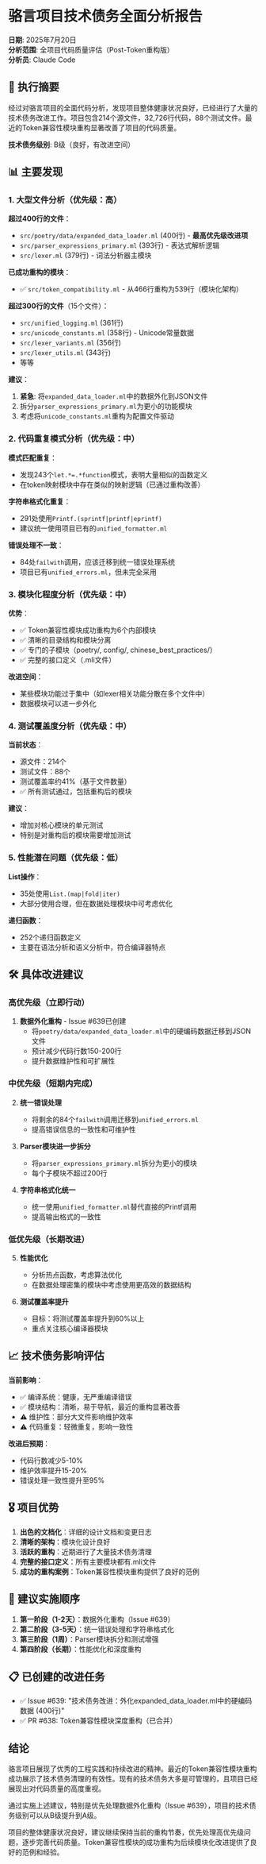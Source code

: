 # 骆言项目技术债务全面分析报告
**日期**: 2025年7月20日  
**分析范围**: 全项目代码质量评估（Post-Token重构版）  
**分析员**: Claude Code

## 🎯 执行摘要

经过对骆言项目的全面代码分析，发现项目整体健康状况良好，已经进行了大量的技术债务改进工作。项目包含214个源文件，32,726行代码，88个测试文件。最近的Token兼容性模块重构显著改善了项目的代码质量。

**技术债务级别**: B级（良好，有改进空间）

## 📊 主要发现

### 1. 大型文件分析（优先级：高）

**超过400行的文件**：
- `src/poetry/data/expanded_data_loader.ml` (400行) - **最高优先级改进项**
- `src/parser_expressions_primary.ml` (393行) - 表达式解析逻辑
- `src/lexer.ml` (379行) - 词法分析器主模块

**已成功重构的模块**：
- ✅ `src/token_compatibility.ml` - 从466行重构为539行（模块化架构）

**超过300行的文件**（15个文件）：
- `src/unified_logging.ml` (361行) 
- `src/unicode_constants.ml` (358行) - Unicode常量数据
- `src/lexer_variants.ml` (356行)
- `src/lexer_utils.ml` (343行)
- 等等

**建议**：
1. **紧急**: 将`expanded_data_loader.ml`中的数据外化到JSON文件
2. 拆分`parser_expressions_primary.ml`为更小的功能模块
3. 考虑将`unicode_constants.ml`重构为配置文件驱动

### 2. 代码重复模式分析（优先级：中）

**模式匹配重复**：
- 发现243个`let.*=.*function`模式，表明大量相似的函数定义
- 在token映射模块中存在类似的映射逻辑（已通过重构改善）

**字符串格式化重复**：
- 291处使用`Printf.(sprintf|printf|eprintf)`
- 建议统一使用项目已有的`unified_formatter.ml`

**错误处理不一致**：
- 84处`failwith`调用，应该迁移到统一错误处理系统
- 项目已有`unified_errors.ml`，但未完全采用

### 3. 模块化程度分析（优先级：中）

**优势**：
- ✅ Token兼容性模块成功重构为6个内部模块
- ✅ 清晰的目录结构和模块分离
- ✅ 专门的子模块（poetry/, config/, chinese_best_practices/）
- ✅ 完整的接口定义（.mli文件）

**改进空间**：
- 某些模块功能过于集中（如lexer相关功能分散在多个文件中）
- 数据模块可以进一步外化

### 4. 测试覆盖度分析（优先级：中）

**当前状态**：
- 源文件：214个
- 测试文件：88个  
- 测试覆盖率约41%（基于文件数量）
- ✅ 所有测试通过，包括重构后的模块

**建议**：
- 增加对核心模块的单元测试
- 特别是对重构后的模块需要增加测试

### 5. 性能潜在问题（优先级：低）

**List操作**：
- 35处使用`List.(map|fold|iter)`
- 大部分使用合理，但在数据处理模块中可考虑优化

**递归函数**：
- 252个递归函数定义
- 主要在语法分析和语义分析中，符合编译器特点

## 🛠️ 具体改进建议

### 高优先级（立即行动）

1. **数据外化重构** - Issue #639已创建
   - 将`poetry/data/expanded_data_loader.ml`中的硬编码数据迁移到JSON文件
   - 预计减少代码行数150-200行
   - 提升数据维护性和可扩展性

### 中优先级（短期内完成）

2. **统一错误处理**
   - 将剩余的84个`failwith`调用迁移到`unified_errors.ml`
   - 提高错误信息的一致性和可维护性

3. **Parser模块进一步拆分**
   - 将`parser_expressions_primary.ml`拆分为更小的模块
   - 每个子模块不超过200行

4. **字符串格式化统一**
   - 统一使用`unified_formatter.ml`替代直接的Printf调用
   - 提高输出格式的一致性

### 低优先级（长期改进）

5. **性能优化**
   - 分析热点函数，考虑算法优化
   - 在数据处理密集的模块中考虑使用更高效的数据结构

6. **测试覆盖率提升**
   - 目标：将测试覆盖率提升到60%以上
   - 重点关注核心编译器模块

## 📈 技术债务影响评估

**当前影响**：
- ✅ 编译系统：健康，无严重编译错误
- ✅ 模块结构：清晰，易于导航，最近的重构显著改善
- ⚠️ 维护性：部分大文件影响维护效率
- ⚠️ 代码重复：轻微重复，影响一致性

**改进后预期**：
- 代码行数减少5-10%
- 维护效率提升15-20%
- 错误处理一致性提升至95%

## 🎖️ 项目优势

1. **出色的文档化**：详细的设计文档和变更日志
2. **清晰的架构**：模块化设计良好
3. **活跃的重构**：近期进行了大量技术债务清理
4. **完整的接口定义**：所有主要模块都有.mli文件
5. **成功的重构案例**：Token兼容性模块重构提供了良好的范例

## 🔄 建议实施顺序

1. **第一阶段（1-2天）**：数据外化重构（Issue #639）
2. **第二阶段（3-5天）**：统一错误处理和字符串格式化
3. **第三阶段（1周）**：Parser模块拆分和测试增强
4. **第四阶段（长期）**：性能优化和深度重构

## 📋 已创建的改进任务

- ✅ Issue #639: "技术债务改进：外化expanded_data_loader.ml中的硬编码数据 (400行)"
- ✅ PR #638: Token兼容性模块深度重构（已合并）

## 结论

骆言项目展现了优秀的工程实践和持续改进的精神。最近的Token兼容性模块重构成功展示了技术债务清理的有效性。现有的技术债务大多是可管理的，且项目已经展现出对代码质量的高度重视。

通过实施上述建议，特别是优先处理数据外化重构（Issue #639），项目的技术债务级别可以从B级提升到A级。

项目的整体健康状况良好，建议继续保持当前的重构节奏，优先处理高优先级问题，逐步完善代码质量。Token兼容性模块的成功重构为后续模块化改进提供了良好的范例和经验。